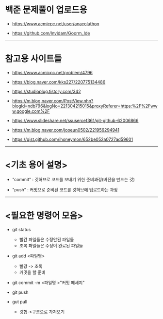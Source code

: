# 백준 문제풀이 업로드용


+ https://www.acmicpc.net/user/anacoluthon

+ https://github.com/Invidam/Goorm_Ide


--------


# 참고용 사이트들
* https://www.acmicpc.net/problem/4796

+ https://blog.naver.com/kks227/220775134486

+ https://studioplug.tistory.com/342

+ https://m.blog.naver.com/PostView.nhn?blogId=ndb796&logNo=221304215015&proxyReferer=https:%2F%2Fwww.google.com%2F

+ https://www.slideshare.net/ssusercef361/git-github-62006866

+ https://m.blog.naver.com/jooeun0502/221956294941

+ https://gist.github.com/ihoneymon/652be052a0727ad59601









--------


# <기초 용어 설명>
+ "commit" : 깃허브로 코드를 보내기 위한 준비과정(버전을 만드는 것)

+ "push"	: 커밋으로 준비된 코드를 깃허브에 업로드하는 과정




--------


# <필요한 명령어 모음>
+ git status   
	+ 빨간 파일들은 수정안된 파일들
	+ 초록 파일들은 수정이 완료된 파일들

+ git add <파일명>
	+ 빨강 -> 초록 
	+ 커밋을 할 준비

+ git commit -m <파일명 >"커밋 메세지"

+ git push


+ gut pull
	+ 깃헙->구름으로 가져오기
